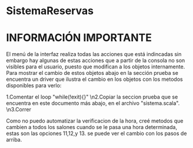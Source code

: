 # SistemaReservas
# INFORMACIÓN IMPORTANTE
El menú de la interfaz realiza todas las acciones que está indincadas
sin embargo hay algunas de estas acciones que a partir de la consola no son visibles 
para el usuario, puesto que modifican a los objetos internamente.
Para mostrar el cambio de estos objetos abajo en la sección prueba se encuentra un driver 
que ilustra el cambio en los objetos con los metodos disponibles
para verlo:

1.Comentar el loop "while(!exit){}"
\n2.Copiar la seccion prueba que se encuentra en este documento más abajo, en el archivo "sistema.scala".
\n3.Correr

Como no puedo automatizar la verificacion de la hora, creé metodos que cambien a 
todos los salones cuando se le pasa una hora determinada, estas son las opciones
11,12,y 13.
se puede ver el cambio con los pasos de arriba.

